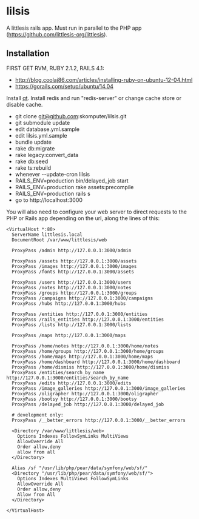 lilsis
======

A littlesis rails app. Must run in parallel to the PHP app (https://github.com/littlesis-org/littlesis).


Installation
------------

FIRST GET RVM, RUBY 2.1.2, RAILS 4.1:
- http://blog.coolaj86.com/articles/installing-ruby-on-ubuntu-12-04.html
- https://gorails.com/setup/ubuntu/14.04


Install [qt](http://www.qt.io/developers/). Install redis and run "redis-server" or change cache store or disable cache.

- git clone git@github.com:skomputer/lilsis.git
- git submodule update
- edit database.yml.sample
- edit lilsis.yml.sample
- bundle update
- rake db:migrate
- rake legacy:convert_data
- rake db:seed
- rake ts:rebuild
- whenever --update-cron lilsis
- RAILS_ENV=production bin/delayed_job start
- RAILS_ENV=production rake assets:precompile
- RAILS_ENV=production rails s
- go to http://localhost:3000

You will also need to configure your web server to direct requests to the PHP or Rails app depending on the url, along the lines of this:

    <VirtualHost *:80>
      ServerName littlesis.local
      DocumentRoot /var/www/littlesis/web

      ProxyPass /admin http://127.0.0.1:3000/admin

      ProxyPass /assets http://127.0.0.1:3000/assets
      ProxyPass /images http://127.0.0.1:3000/images
      ProxyPass /fonts http://127.0.0.1:3000/assets

      ProxyPass /users http://127.0.0.1:3000/users
      ProxyPass /notes http://127.0.0.1:3000/notes
      ProxyPass /groups http://127.0.0.1:3000/groups
      ProxyPass /campaigns http://127.0.0.1:3000/campaigns
      ProxyPass /hubs http://127.0.0.1:3000/hubs

      ProxyPass /entities http://127.0.0.1:3000/entities
      ProxyPass /rails_entities http://127.0.0.1:3000/entities
      ProxyPass /lists http://127.0.0.1:3000/lists

      ProxyPass /maps http://127.0.0.1:3000/maps

      ProxyPass /home/notes http://127.0.0.1:3000/home/notes
      ProxyPass /home/groups http://127.0.0.1:3000/home/groups
      ProxyPass /home/maps http://127.0.0.1:3000/home/maps
      ProxyPass /home/dashboard http://127.0.0.1:3000/home/dashboard
      ProxyPass /home/dismiss http://127.0.0.1:3000/home/dismiss
      ProxyPass /entities/search_by_name http://127.0.0.1:3000/entities/search_by_name
      ProxyPass /edits http://127.0.0.1:3000/edits
      ProxyPass /image_galleries http://127.0.0.1:3000/image_galleries
      ProxyPass /oligrapher http://127.0.0.1:3000/oligrapher
      ProxyPass /bootsy http://127.0.0.1:3000/bootsy
      ProxyPass /delayed_job http://127.0.0.1:3000/delayed_job

      # development only:
      ProxyPass /__better_errors http://127.0.0.1:3000/__better_errors

      <Directory /var/www/littlesis/web>
        Options Indexes FollowSymLinks MultiViews
        AllowOverride All
        Order allow,deny
        allow from all
      </Directory>

      Alias /sf "/usr/lib/php/pear/data/symfony/web/sf/"
      <Directory "/usr/lib/php/pear/data/symfony/web/sf/">
        Options Indexes MultiViews FollowSymLinks
        AllowOverride All
        Order allow,deny
        Allow from All
      </Directory>
      
    </VirtualHost>
